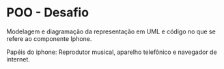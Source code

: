 # POO - Desafio

Modelagem e diagramação da representação em UML e código no que se refere ao componente Iphone. 

Papéis do iphone: Reprodutor musical, aparelho telefônico e navegador de internet.